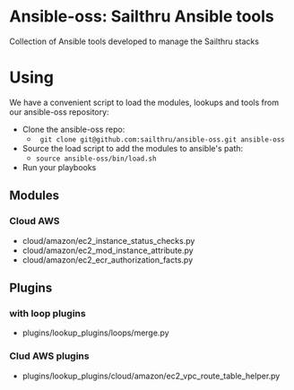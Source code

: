 # Ansible-oss: Sailthru Ansible tools
Collection of Ansible tools developed to manage the Sailthru stacks

# Using
We have a convenient script to load the modules, lookups and tools from our ansible-oss repository:
 * Clone the ansible-oss repo:
   * ``` git clone git@github.com:sailthru/ansible-oss.git ansible-oss```
 * Source the load script to add the modules to ansible's path:
   * ``` source ansible-oss/bin/load.sh ```
 *  Run your playbooks

## Modules 
### Cloud AWS

* cloud/amazon/ec2_instance_status_checks.py
* cloud/amazon/ec2_mod_instance_attribute.py
* cloud/amazon/ec2_ecr_authorization_facts.py

## Plugins
### with loop plugins

* plugins/lookup_plugins/loops/merge.py

### Clud AWS plugins

* plugins/lookup_plugins/cloud/amazon/ec2_vpc_route_table_helper.py
